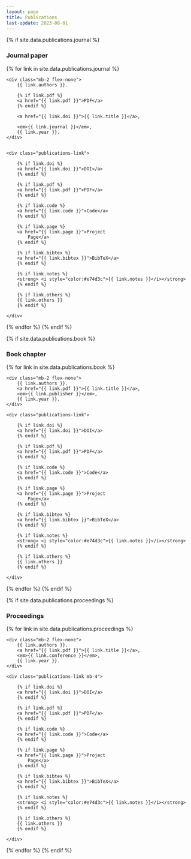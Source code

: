```yaml
---
layout: page
title: Publications
last-update: 2023-08-01
---
```


{% if site.data.publications.journal %}
<h3>Journal paper</h3>

{% for link in site.data.publications.journal %}


<div class="mb-5">

    <div class="mb-2 flex-none">
        {{ link.authors }}.

        {% if link.pdf %}
        <a href="{{ link.pdf }}">PDF</a>
        {% endif %}

        <a href="{{ link.doi }}">{{ link.title }}</a>,

        <em>{{ link.journal }}</em>,
        {{ link.year }}.
    </div>


    <div class="publications-link">

        {% if link.doi %}
        <a href="{{ link.doi }}">DOI</a>
        {% endif %}

        {% if link.pdf %}
        <a href="{{ link.pdf }}">PDF</a>
        {% endif %}

        {% if link.code %}
        <a href="{{ link.code }}">Code</a>
        {% endif %}

        {% if link.page %}
        <a href="{{ link.page }}">Project
            Page</a>
        {% endif %}

        {% if link.bibtex %}
        <a href="{{ link.bibtex }}">BibTeX</a>
        {% endif %}

        {% if link.notes %}
        <strong> <i style="color:#e74d3c">{{ link.notes }}</i></strong>
        {% endif %}

        {% if link.others %}
        {{ link.others }}
        {% endif %}

    </div>

</div>

{% endfor %}
{% endif %}

{% if site.data.publications.book %}
<h3>Book chapter</h3>

{% for link in site.data.publications.book %}

<div class="mb-5">

    <div class="mb-2 flex-none">
        {{ link.authors }}.
        <a href="{{ link.pdf }}">{{ link.title }}</a>,
        <em>{{ link.publisher }}</em>,
        {{ link.year }}.
    </div>

    <div class="publications-link">

        {% if link.doi %}
        <a href="{{ link.doi }}">DOI</a>
        {% endif %}

        {% if link.pdf %}
        <a href="{{ link.pdf }}">PDF</a>
        {% endif %}

        {% if link.code %}
        <a href="{{ link.code }}">Code</a>
        {% endif %}

        {% if link.page %}
        <a href="{{ link.page }}">Project
            Page</a>
        {% endif %}

        {% if link.bibtex %}
        <a href="{{ link.bibtex }}">BibTeX</a>
        {% endif %}

        {% if link.notes %}
        <strong> <i style="color:#e74d3c">{{ link.notes }}</i></strong>
        {% endif %}

        {% if link.others %}
        {{ link.others }}
        {% endif %}

    </div>

</div>

{% endfor %}
{% endif %}

{% if site.data.publications.proceedings %}
<h3>Proceedings</h3>

{% for link in site.data.publications.proceedings %}

<div class="mb-5">

    <div class="mb-2 flex-none">
        {{ link.authors }}.
        <a href="{{ link.pdf }}">{{ link.title }}</a>,
        <em>{{ link.conference }}</em>,
        {{ link.year }}.
    </div>

    <div class="publications-link mb-4">

        {% if link.doi %}
        <a href="{{ link.doi }}">DOI</a>
        {% endif %}

        {% if link.pdf %}
        <a href="{{ link.pdf }}">PDF</a>
        {% endif %}

        {% if link.code %}
        <a href="{{ link.code }}">Code</a>
        {% endif %}

        {% if link.page %}
        <a href="{{ link.page }}">Project
            Page</a>
        {% endif %}

        {% if link.bibtex %}
        <a href="{{ link.bibtex }}">BibTeX</a>
        {% endif %}

        {% if link.notes %}
        <strong> <i style="color:#e74d3c">{{ link.notes }}</i></strong>
        {% endif %}

        {% if link.others %}
        {{ link.others }}
        {% endif %}

    </div>

</div>

{% endfor %}
{% endif %}